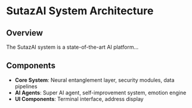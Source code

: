 # SutazAI System Architecture

## Overview
The SutazAI system is a state-of-the-art AI platform...

## Components
- **Core System**: Neural entanglement layer, security modules, data pipelines
- **AI Agents**: Super AI agent, self-improvement system, emotion engine
- **UI Components**: Terminal interface, address display 